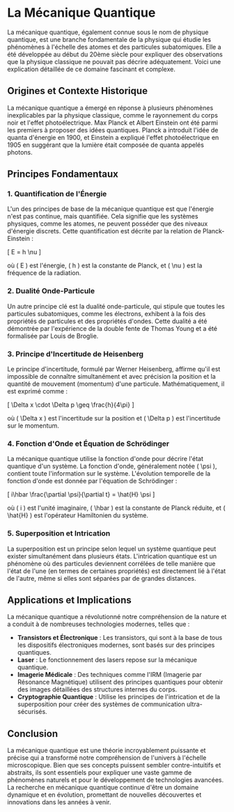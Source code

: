 # La Mécanique Quantique

La mécanique quantique, également connue sous le nom de physique quantique, est une branche fondamentale de la physique qui étudie les phénomènes à l'échelle des atomes et des particules subatomiques. Elle a été développée au début du 20ème siècle pour expliquer des observations que la physique classique ne pouvait pas décrire adéquatement. Voici une explication détaillée de ce domaine fascinant et complexe.

## Origines et Contexte Historique

La mécanique quantique a émergé en réponse à plusieurs phénomènes inexplicables par la physique classique, comme le rayonnement du corps noir et l'effet photoélectrique. Max Planck et Albert Einstein ont été parmi les premiers à proposer des idées quantiques. Planck a introduit l'idée de quanta d'énergie en 1900, et Einstein a expliqué l'effet photoélectrique en 1905 en suggérant que la lumière était composée de quanta appelés photons.

## Principes Fondamentaux

### 1. **Quantification de l'Énergie**

L'un des principes de base de la mécanique quantique est que l'énergie n'est pas continue, mais quantifiée. Cela signifie que les systèmes physiques, comme les atomes, ne peuvent posséder que des niveaux d'énergie discrets. Cette quantification est décrite par la relation de Planck-Einstein : 

\[ E = h \nu \]

où \( E \) est l'énergie, \( h \) est la constante de Planck, et \( \nu \) est la fréquence de la radiation.

### 2. **Dualité Onde-Particule**

Un autre principe clé est la dualité onde-particule, qui stipule que toutes les particules subatomiques, comme les électrons, exhibent à la fois des propriétés de particules et des propriétés d'ondes. Cette dualité a été démontrée par l'expérience de la double fente de Thomas Young et a été formalisée par Louis de Broglie.

### 3. **Principe d'Incertitude de Heisenberg**

Le principe d'incertitude, formulé par Werner Heisenberg, affirme qu'il est impossible de connaître simultanément et avec précision la position et la quantité de mouvement (momentum) d'une particule. Mathématiquement, il est exprimé comme :

\[ \Delta x \cdot \Delta p \geq \frac{h}{4\pi} \]

où \( \Delta x \) est l'incertitude sur la position et \( \Delta p \) est l'incertitude sur le momentum.

### 4. **Fonction d'Onde et Équation de Schrödinger**

La mécanique quantique utilise la fonction d'onde pour décrire l'état quantique d'un système. La fonction d'onde, généralement notée \( \psi \), contient toute l'information sur le système. L'évolution temporelle de la fonction d'onde est donnée par l'équation de Schrödinger :

\[ i\hbar \frac{\partial \psi}{\partial t} = \hat{H} \psi \]

où \( i \) est l'unité imaginaire, \( \hbar \) est la constante de Planck réduite, et \( \hat{H} \) est l'opérateur Hamiltonien du système.

### 5. **Superposition et Intrication**

La superposition est un principe selon lequel un système quantique peut exister simultanément dans plusieurs états. L'intrication quantique est un phénomène où des particules deviennent corrélées de telle manière que l'état de l'une (en termes de certaines propriétés) est directement lié à l'état de l'autre, même si elles sont séparées par de grandes distances.

## Applications et Implications

La mécanique quantique a révolutionné notre compréhension de la nature et a conduit à de nombreuses technologies modernes, telles que :

- **Transistors et Électronique** : Les transistors, qui sont à la base de tous les dispositifs électroniques modernes, sont basés sur des principes quantiques.
- **Laser** : Le fonctionnement des lasers repose sur la mécanique quantique.
- **Imagerie Médicale** : Des techniques comme l'IRM (Imagerie par Résonance Magnétique) utilisent des principes quantiques pour obtenir des images détaillées des structures internes du corps.
- **Cryptographie Quantique** : Utilise les principes de l'intrication et de la superposition pour créer des systèmes de communication ultra-sécurisés.

## Conclusion

La mécanique quantique est une théorie incroyablement puissante et précise qui a transformé notre compréhension de l'univers à l'échelle microscopique. Bien que ses concepts puissent sembler contre-intuitifs et abstraits, ils sont essentiels pour expliquer une vaste gamme de phénomènes naturels et pour le développement de technologies avancées. La recherche en mécanique quantique continue d'être un domaine dynamique et en évolution, promettant de nouvelles découvertes et innovations dans les années à venir.